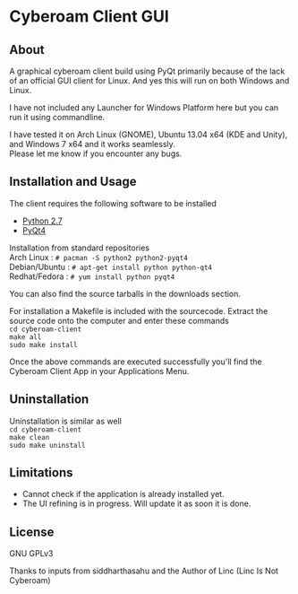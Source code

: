 Cyberoam Client GUI
===================

About
------
A graphical cyberoam client build using PyQt primarily because of the lack of an official GUI client for Linux.
And yes this will run on both Windows and Linux.

I have not included any Launcher for Windows Platform here but you can run it using commandline.

I have tested it on Arch Linux (GNOME), Ubuntu 13.04 x64 (KDE and Unity), and Windows 7 x64 and it works seamlessly.  
Please let me know if you encounter any bugs.

Installation and Usage
----------------------
The client requires the following software to be installed

* [Python 2.7](http://www.python.org/getit)
* [PyQt4](http://www.riverbankcomputing.co.uk/software/pyqt/download/)

Installation from standard repositories  
Arch Linux : `# pacman -S python2 python2-pyqt4`  
Debian/Ubuntu : `# apt-get install python python-qt4`  
Redhat/Fedora : `# yum install python pyqt4`  

You can also find the source tarballs in the downloads section.

For installation a Makefile is included with the sourcecode.
Extract the source code onto the computer and enter these commands  
`cd cyberoam-client`  
`make all`  
`sudo make install`   


Once the above commands are executed successfully you'll find the Cyberoam Client App in your Applications Menu.

Uninstallation
---------------
Uninstallation is similar as well  
`cd cyberoam-client`  
`make clean`  
`sudo make uninstall` 

Limitations
-----------
* Cannot check if the application is already installed yet.
* The UI refining is in progress. Will update it as soon it is done.


License
-------
GNU GPLv3

Thanks to inputs from siddharthasahu and the Author of Linc (Linc Is Not Cyberoam)

